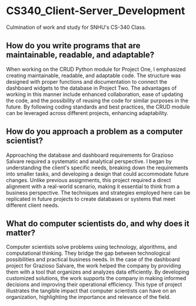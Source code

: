# CS340_Client-Server_Development
Culmination of work and study for SNHU's CS-340 Class.


## How do you write programs that are maintainable, readable, and adaptable?
When working on the CRUD Python module for Project One, I emphasized creating maintainable, readable, and adaptable code. The structure was designed with proper functions and documentation to connect the dashboard widgets to the database in Project Two. The advantages of working in this manner include enhanced collaboration, ease of updating the code, and the possibility of reusing the code for similar purposes in the future. By following coding standards and best practices, the CRUD module can be leveraged across different projects, enhancing adaptability.

## How do you approach a problem as a computer scientist?
Approaching the database and dashboard requirements for Grazioso Salvare required a systematic and analytical perspective. I began by understanding the client's specific needs, breaking down the requirements into smaller tasks, and developing a design that could accommodate future changes. Unlike previous assignments, this project required a direct alignment with a real-world scenario, making it essential to think from a business perspective. The techniques and strategies employed here can be replicated in future projects to create databases or systems that meet different client needs.

## What do computer scientists do, and why does it matter?
Computer scientists solve problems using technology, algorithms, and computational thinking. They bridge the gap between technological possibilities and practical business needs. In the case of the dashboard project for Grazioso Salvare, the work helped the company by providing them with a tool that organizes and analyzes data efficiently. By developing customized solutions, the work supports the company in making informed decisions and improving their operational efficiency. This type of project illustrates the tangible impact that computer scientists can have on an organization, highlighting the importance and relevance of the field.
